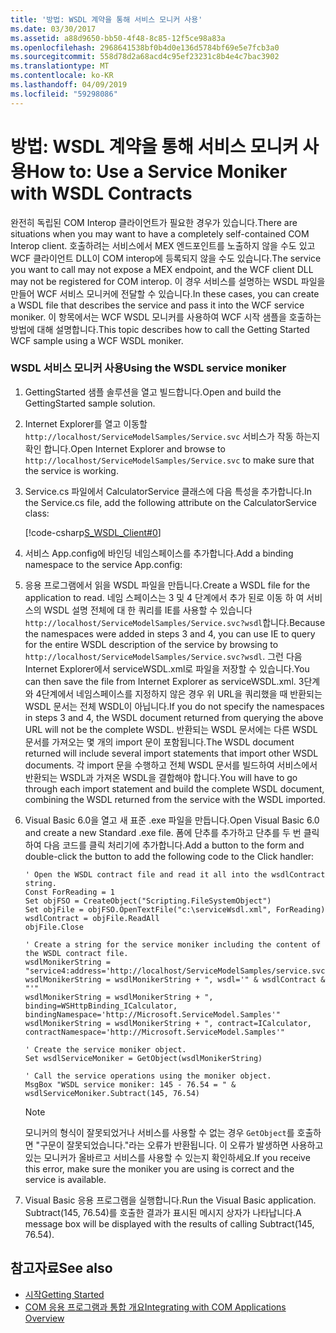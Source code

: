 ```yaml
---
title: '방법: WSDL 계약을 통해 서비스 모니커 사용'
ms.date: 03/30/2017
ms.assetid: a88d9650-bb50-4f48-8c85-12f5ce98a83a
ms.openlocfilehash: 2968641538bf0b4d0e136d5784bf69e5e7fcb3a0
ms.sourcegitcommit: 558d78d2a68acd4c95ef23231c8b4e4c7bac3902
ms.translationtype: MT
ms.contentlocale: ko-KR
ms.lasthandoff: 04/09/2019
ms.locfileid: "59298086"
---
```

# <a name="how-to-use-a-service-moniker-with-wsdl-contracts"></a><span data-ttu-id="dacf8-102">방법: WSDL 계약을 통해 서비스 모니커 사용</span><span class="sxs-lookup"><span data-stu-id="dacf8-102">How to: Use a Service Moniker with WSDL Contracts</span></span>
<span data-ttu-id="dacf8-103">완전히 독립된 COM Interop 클라이언트가 필요한 경우가 있습니다.</span><span class="sxs-lookup"><span data-stu-id="dacf8-103">There are situations when you may want to have a completely self-contained COM Interop client.</span></span> <span data-ttu-id="dacf8-104">호출하려는 서비스에서 MEX 엔드포인트를 노출하지 않을 수도 있고 WCF 클라이언트 DLL이 COM interop에 등록되지 않을 수도 있습니다.</span><span class="sxs-lookup"><span data-stu-id="dacf8-104">The service you want to call may not expose a MEX endpoint, and the WCF client DLL may not be registered for COM interop.</span></span> <span data-ttu-id="dacf8-105">이 경우 서비스를 설명하는 WSDL 파일을 만들어 WCF 서비스 모니커에 전달할 수 있습니다.</span><span class="sxs-lookup"><span data-stu-id="dacf8-105">In these cases, you can create a WSDL file that describes the service and pass it into the WCF service moniker.</span></span> <span data-ttu-id="dacf8-106">이 항목에서는 WCF WSDL 모니커를 사용하여 WCF 시작 샘플을 호출하는 방법에 대해 설명합니다.</span><span class="sxs-lookup"><span data-stu-id="dacf8-106">This topic describes how to call the Getting Started WCF sample using a WCF WSDL moniker.</span></span>  
  
### <a name="using-the-wsdl-service-moniker"></a><span data-ttu-id="dacf8-107">WSDL 서비스 모니커 사용</span><span class="sxs-lookup"><span data-stu-id="dacf8-107">Using the WSDL service moniker</span></span>  
  
1. <span data-ttu-id="dacf8-108">GettingStarted 샘플 솔루션을 열고 빌드합니다.</span><span class="sxs-lookup"><span data-stu-id="dacf8-108">Open and build the GettingStarted sample solution.</span></span>  
  
2. <span data-ttu-id="dacf8-109">Internet Explorer를 열고 이동할 `http://localhost/ServiceModelSamples/Service.svc` 서비스가 작동 하는지 확인 합니다.</span><span class="sxs-lookup"><span data-stu-id="dacf8-109">Open Internet Explorer and browse to `http://localhost/ServiceModelSamples/Service.svc` to make sure that the service is working.</span></span>  
  
3. <span data-ttu-id="dacf8-110">Service.cs 파일에서 CalculatorService 클래스에 다음 특성을 추가합니다.</span><span class="sxs-lookup"><span data-stu-id="dacf8-110">In the Service.cs file, add the following attribute on the CalculatorService class:</span></span>  
  
     [!code-csharp[S_WSDL_Client#0](../../../../samples/snippets/csharp/VS_Snippets_CFX/s_wsdl_client/cs/service.cs#0)]  
  
4. <span data-ttu-id="dacf8-111">서비스 App.config에 바인딩 네임스페이스를 추가합니다.</span><span class="sxs-lookup"><span data-stu-id="dacf8-111">Add a binding namespace to the service App.config:</span></span>  

5. <span data-ttu-id="dacf8-112">응용 프로그램에서 읽을 WSDL 파일을 만듭니다.</span><span class="sxs-lookup"><span data-stu-id="dacf8-112">Create a WSDL file for the application to read.</span></span> <span data-ttu-id="dacf8-113">네임 스페이스는 3 및 4 단계에서 추가 된로 이동 하 여 서비스의 WSDL 설명 전체에 대 한 쿼리를 IE를 사용할 수 있습니다 `http://localhost/ServiceModelSamples/Service.svc?wsdl`합니다.</span><span class="sxs-lookup"><span data-stu-id="dacf8-113">Because the namespaces were added in steps 3 and 4, you can use IE to query for the entire WSDL description of the service by browsing to `http://localhost/ServiceModelSamples/Service.svc?wsdl`.</span></span> <span data-ttu-id="dacf8-114">그런 다음 Internet Explorer에서 serviceWSDL.xml로 파일을 저장할 수 있습니다.</span><span class="sxs-lookup"><span data-stu-id="dacf8-114">You can then save the file from Internet Explorer as serviceWSDL.xml.</span></span> <span data-ttu-id="dacf8-115">3단계와 4단계에서 네임스페이스를 지정하지 않은 경우 위 URL을 쿼리했을 때 반환되는 WSDL 문서는 전체 WSDL이 아닙니다.</span><span class="sxs-lookup"><span data-stu-id="dacf8-115">If you do not specify the namespaces in steps 3 and 4, the WSDL document returned from querying the above URL will not be the complete WSDL.</span></span> <span data-ttu-id="dacf8-116">반환되는 WSDL 문서에는 다른 WSDL 문서를 가져오는 몇 개의 import 문이 포함됩니다.</span><span class="sxs-lookup"><span data-stu-id="dacf8-116">The WSDL document returned will include several import statements that import other WSDL documents.</span></span> <span data-ttu-id="dacf8-117">각 import 문을 수행하고 전체 WSDL 문서를 빌드하여 서비스에서 반환되는 WSDL과 가져온 WSDL을 결합해야 합니다.</span><span class="sxs-lookup"><span data-stu-id="dacf8-117">You will have to go through each import statement and build the complete WSDL document, combining the WSDL returned from the service with the WSDL imported.</span></span>  
  
6. <span data-ttu-id="dacf8-118">Visual Basic 6.0을 열고 새 표준 .exe 파일을 만듭니다.</span><span class="sxs-lookup"><span data-stu-id="dacf8-118">Open Visual Basic 6.0 and create a new Standard .exe file.</span></span> <span data-ttu-id="dacf8-119">폼에 단추를 추가하고 단추를 두 번 클릭하여 다음 코드를 클릭 처리기에 추가합니다.</span><span class="sxs-lookup"><span data-stu-id="dacf8-119">Add a button to the form and double-click the button to add the following code to the Click handler:</span></span>  
  
    ```  
    ' Open the WSDL contract file and read it all into the wsdlContract string.  
    Const ForReading = 1  
    Set objFSO = CreateObject("Scripting.FileSystemObject")  
    Set objFile = objFSO.OpenTextFile("c:\serviceWsdl.xml", ForReading)  
    wsdlContract = objFile.ReadAll  
    objFile.Close  
  
    ' Create a string for the service moniker including the content of the WSDL contract file.  
    wsdlMonikerString = "service4:address='http://localhost/ServiceModelSamples/service.svc'"  
    wsdlMonikerString = wsdlMonikerString + ", wsdl='" & wsdlContract & "'"  
    wsdlMonikerString = wsdlMonikerString + ", binding=WSHttpBinding_ICalculator, bindingNamespace='http://Microsoft.ServiceModel.Samples'"  
    wsdlMonikerString = wsdlMonikerString + ", contract=ICalculator, contractNamespace='http://Microsoft.ServiceModel.Samples'"  
  
    ' Create the service moniker object.  
    Set wsdlServiceMoniker = GetObject(wsdlMonikerString)  
  
    ' Call the service operations using the moniker object.  
    MsgBox "WSDL service moniker: 145 - 76.54 = " & wsdlServiceMoniker.Subtract(145, 76.54)  
    ```  
  
    > [!NOTE]
    >  모니커의 형식이 잘못되었거나 서비스를 사용할 수 없는 경우 `GetObject`를 호출하면 "구문이 잘못되었습니다."라는 오류가 반환됩니다.  <span data-ttu-id="dacf8-121">이 오류가 발생하면 사용하고 있는 모니커가 올바르고 서비스를 사용할 수 있는지 확인하세요.</span><span class="sxs-lookup"><span data-stu-id="dacf8-121">If you receive this error, make sure the moniker you are using is correct and the service is available.</span></span>  
  
7. <span data-ttu-id="dacf8-122">Visual Basic 응용 프로그램을 실행합니다.</span><span class="sxs-lookup"><span data-stu-id="dacf8-122">Run the Visual Basic application.</span></span> <span data-ttu-id="dacf8-123">Subtract(145, 76.54)를 호출한 결과가 표시된 메시지 상자가 나타납니다.</span><span class="sxs-lookup"><span data-stu-id="dacf8-123">A message box will be displayed with the results of calling Subtract(145, 76.54).</span></span>  
  
## <a name="see-also"></a><span data-ttu-id="dacf8-124">참고자료</span><span class="sxs-lookup"><span data-stu-id="dacf8-124">See also</span></span>

- [<span data-ttu-id="dacf8-125">시작</span><span class="sxs-lookup"><span data-stu-id="dacf8-125">Getting Started</span></span>](../../../../docs/framework/wcf/samples/getting-started-sample.md)
- [<span data-ttu-id="dacf8-126">COM 응용 프로그램과 통합 개요</span><span class="sxs-lookup"><span data-stu-id="dacf8-126">Integrating with COM Applications Overview</span></span>](../../../../docs/framework/wcf/feature-details/integrating-with-com-applications-overview.md)
